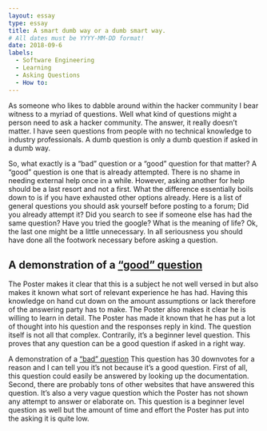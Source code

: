 ```yaml
---
layout: essay
type: essay
title: A smart dumb way or a dumb smart way.
# All dates must be YYYY-MM-DD format!
date: 2018-09-6
labels:
  - Software Engineering
  - Learning
  - Asking Questions
  - How to:
---
```

As someone who likes to dabble around within the hacker community I bear witness to a myriad of questions. Well what kind of questions might a person need to ask a hacker community. The answer, it really doesn’t matter. I have seen questions from people with no technical knowledge to industry professionals. A dumb question is only a dumb question if asked in a dumb way.

So, what exactly is a “bad” question or a “good” question for that matter? A “good” question is one that is already attempted. There is no shame in needing external help once in a while. However, asking another for help should be a last resort and not a first. What the difference essentially boils down to is if you have exhausted other options already. Here is a list of general questions you should ask yourself before posting to a forum; Did you already attempt it? Did you search to see if someone else has had the same question? Have you tried the google? What is the meaning of life? Ok, the last one might be a little unnecessary. In all seriousness you should have done all the footwork necessary before asking a question.

## A demonstration of a [“good” question]( https://stackoverflow.com/questions/2139224/how-to-pass-objects-to-functions-in-c/2139254#2139254)
The Poster makes it clear that this is a subject he not well versed in but also makes it known what sort of relevant experience he has had. Having this knowledge on hand cut down on the amount assumptions or lack therefore of the answering party has to make. The Poster also makes it clear he is willing to learn in detail. The Poster has made it known that he has put a lot of thought into his question and the responses reply in kind. The question itself is not all that complex. Contrarily, it’s a beginner level question. This proves that any question can be a good question if asked in a right way.

A demonstration of a [“bad” question](https://stackoverflow.com/questions/35779178/what-is-the-equivalent-of-string-in-c
) 
This question has 30 downvotes for a reason and I can tell you it’s not because it’s a good question. First of all, this question could easily be answered by looking up the documentation. Second, there are probably tons of other websites that have answered this question. It’s also a very vague question which the Poster has not shown any attempt to answer or elaborate on. This question is a beginner level question as well but the amount of time and effort the Poster has put into the asking it is quite low.
